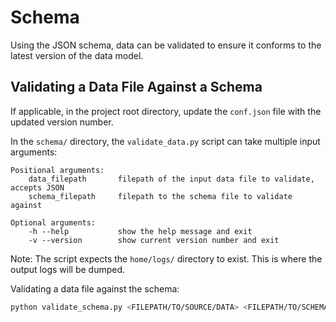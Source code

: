 # Schema

Using the JSON schema, data can be validated to ensure it conforms to the latest version of the data model.

## Validating a Data File Against a Schema

If applicable, in the project root directory, update the `conf.json` file with the updated version number. 

In the `schema/` directory, the `validate_data.py` script can take multiple input arguments: 

```
Positional arguments:
    data_filepath       filepath of the input data file to validate, accepts JSON
    schema_filepath     filepath to the schema file to validate against

Optional arguments:
    -h --help           show the help message and exit
    -v --version        show current version number and exit
```

Note: The script expects the `home/logs/` directory to exist. This is where the output logs will be dumped. 

Validating a data file against the schema:

```bash
python validate_schema.py <FILEPATH/TO/SOURCE/DATA> <FILEPATH/TO/SCHEMA>
```